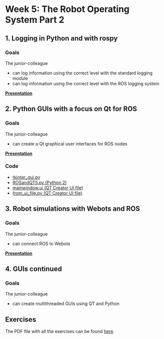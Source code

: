 # Week 5: The Robot Operating System Part 2

## 1. Logging in Python and with rospy
### Goals
The junior-colleague

* can log information using the correct level with the standard logging module
* can log information using the correct level with the ROS logging system

**[Presentation](1%20Logging%20in%20Python%20and%20with%20rospy.pdf)**

## 2. Python GUIs with a focus on Qt for ROS

### Goals
The junior-colleague

* can create a Qt graphical user interfaces for ROS nodes

**[Presentation](2%20Python%20GUIs%20with%20a%20focus%20on%20Qt%20for%20ROS.pdf)**

### Code
* [tkinter_gui.py](code/tkinter_gui.py)
* [ROSandQT5.py (Python 2)](code/ROSandQT5.py)
* [mainwindow.ui (QT Creator UI file)](code/mainwindow.ui)
* [from_ui_file.py (QT Creator UI file)](code/from_ui_file.py)

## 3. Robot simulations with Webots and ROS

### Goals
The junior-colleague

* can connect ROS to Webots


**[Presentation](3%20Robot%20simulations%20with%20Webots%20and%20ROS.pdf)**

## 4. GUIs continued

### Goals

The junior-colleague

* can create multithreaded GUIs using QT and Python


## Exercises
The PDF file with all the exercises can be found [here](exercises/Week%205.pdf).